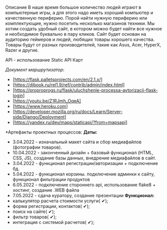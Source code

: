Описание 
В наше время большое количество людей играют в компьютерные игры, а для этого надо иметь хороший компьютер и качественную периферию. Порой найти нужную периферию или комплектующие, нужно посетить несколько магазинов техники. Мы хотим создать удобный сайт, в котором можно будет найти все нужное и необходимое буквально в пару кликов. Сайт будет основан на аудиторию геймеров и людей, любящих товары хорошего качества. Товары будут от разных производителей, такие как Asus, Acer, HyperX, Razer и другие.

API - использование Static API Карт

*Документ маршрутизатор*:
* [https://flask.palletsprojects.com/en/2.1.x/]
* [https://djbook.ru/rel1.9/ref/contrib/admin/index.html]
* [https://proproprogs.ru/flask/uluchshenie-processa-avtorizacii-flask-login]
* [https://youtu.be/Z1RJmh_OqeA]
* [https://www.heroku.com]
* [https://developer.mozilla.org/ru/docs/Learn/Server-side/Django/Deployment]
* [https://yandex.ru/dev/maps/staticapi/?from=mapsapi]

*Артефакты проектных процессов:
 **Даты:**
* 3.04.2022 - изначальный макет сайта и сбор медиафайлов (фотографии товаров).
* 10.04.2022 - законченный дизайн + базовый функционал (HTML, CSS, JS), создание базы данных, внедрение медиафайлов в сайт.
* 3.04.2022 - функционал регистрации/авторизации + подключение бд.
* 5.04.2022 - функционал корзины. подключение админки к сайту, функционал фильтрации продуктов
* 6.05.2022 - подключение стороннего api, использование flake8 + хостинг, создание .WEB файла
* 7.05.2022 - сдача куратору, создание презентации
 **Функционал:**
* калькулятор расчета стоимости услуги( ✔); 
* форма регистрации, контактов( ✔);
* поиск на сайте( ✔);
* фильтр товаров( ✔);
* интеграция с системой расчетов( ✔);
